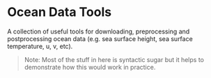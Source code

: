 # Ocean Data Tools


A collection of useful tools for downloading, preprocessing and postprocessing ocean data (e.g. sea surface height, sea surface temperature, u, v, etc).

> Note: Most of the stuff in here is syntactic sugar but it helps to demonstrate how this would work in practice.